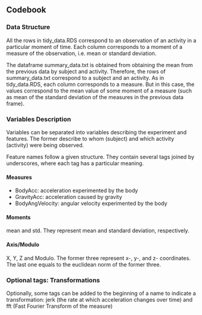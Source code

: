 ## Codebook

### Data Structure
All the rows in tidy_data.RDS correspond to an observation of an activity in a particular moment of time. Each column corresponds to a moment of a measure of the observation, i.e. mean or standard deviation.

The dataframe summary_data.txt is obtained from obtaining the mean from the previous data by subject and activity. Therefore, the rows of summary_data.txt correspond to a subject and an activity. As in tidy_data.RDS, each column corresponds to a measure. But in this case, the values correspond to the mean value of some moment of a measure (such as mean of the standard deviation of the measures in the previous data frame).

### Variables Description
Variables can be separated into variables describing the experiment and features. The former describe to whom (subject) and which activity (activity) were being observed.

Feature names follow a given structure. They contain several tags joined by underscores, where each tag has a particular meaning.

#### Measures
- BodyAcc: acceleration experimented by the body
- GravityAcc: acceleration caused by gravity
- BodyAngVelocity: angular velocity experimented by the body

#### Moments
mean and std. They represent mean and standard deviation, respectively.

#### Axis/Modulo
X, Y, Z and Modulo. The former three represent x-, y-, and z- coordinates. The last one equals to the euclidean norm of the former three.

### Optional tags: Transformations
Optionally, some tags can be added to the beginning of a name to indicate a transformation: jerk (the rate at which acceleration changes over time) and fft (Fast Fourier Transform of the measure)